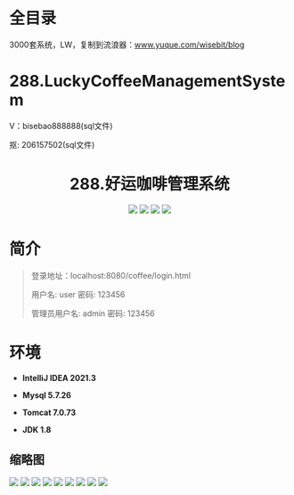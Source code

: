 # 全目录

3000套系统，LW，复制到流浪器：www.yuque.com/wisebit/blog

# 288.LuckyCoffeeManagementSystem

<p>V：bisebao888888(sql文件)</p>
<p>抠: 206157502(sql文件)</p>

<p><h1 align="center">288.好运咖啡管理系统</h1></p>



<p align="center">
	<img src="https://img.shields.io/badge/jdk-1.8-orange.svg"/>
    <img src="https://img.shields.io/badge/servlet-5.x-lightgrey.svg"/>
    <img src="https://img.shields.io/badge/layui_html-3.x-blue.svg"/>
    <img src="https://img.shields.io/badge/jdbc-5.x-yellow.svg"/>
</p>

# 简介
>
> 
>
> 登录地址：localhost:8080/coffee/login.html
>
> 用户名: user   密码: 123456
>
> 管理员用户名: admin   密码: 123456
>


# 环境

- <b>IntelliJ IDEA 2021.3</b>

- <b>Mysql 5.7.26</b>

- <b>Tomcat 7.0.73</b>

- <b>JDK 1.8</b>





## 缩略图

![](https://bitwise.oss-cn-heyuan.aliyuncs.com/2024/9/10/d4412106-d52a-4f0e-869a-83d6e301c402.png)
![](https://bitwise.oss-cn-heyuan.aliyuncs.com/2024/9/10/f25c294e-a8a8-435c-b649-131d1370186c.png)
![](https://bitwise.oss-cn-heyuan.aliyuncs.com/2024/9/10/9dc93a0d-40af-4c55-a440-5ad61ef929c3.png)
![](https://bitwise.oss-cn-heyuan.aliyuncs.com/2024/9/10/8c339fc2-20f3-4d21-bac4-d405d3440746.png)
![](https://bitwise.oss-cn-heyuan.aliyuncs.com/2024/9/10/885dfa70-5385-41b1-910d-b3cfce9516f1.png)
![](https://bitwise.oss-cn-heyuan.aliyuncs.com/2024/9/10/c9137d52-c403-4c4a-b393-e5b15d61294b.png)
![](https://bitwise.oss-cn-heyuan.aliyuncs.com/2024/9/10/233079dd-96d7-491b-815e-6856d5764841.png)
![](https://bitwise.oss-cn-heyuan.aliyuncs.com/2024/9/10/e036a310-926d-48f2-919a-72b00af96a4d.png)
![](https://bitwise.oss-cn-heyuan.aliyuncs.com/2024/9/10/d91a1775-e591-4862-9307-09ff1cf06824.png)





